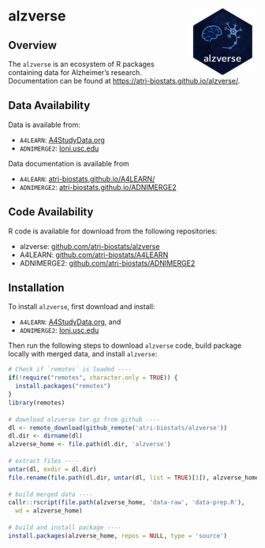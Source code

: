 
<!-- README.md is generated from README.Rmd. Please edit that file -->

# alzverse <a href="https://atri-biostats.github.io/alzverse/"><img src="man/figures/logo.png" align="right" height="138" /></a>

## Overview

The `alzverse` is an ecosystem of R packages containing data for
Alzheimer’s research. Documentation can be found at
<https://atri-biostats.github.io/alzverse/>.

## Data Availability

Data is available from:

- `A4LEARN`: [A4StudyData.org](A4StudyData.org)
- `ADNIMERGE2`: [loni.usc.edu](loni.usc.edu)

Data documentation is available from

- `A4LEARN`:
  [atri-biostats.github.io/A4LEARN/](https://atri-biostats.github.io/A4LEARN)
- `ADNIMERGE2`:
  [atri-biostats.github.io/ADNIMERGE2](https://github.com/atri-biostats/ADNIMERGE2)

## Code Availability

R code is available for download from the following repositories:

- alzverse:
  [github.com/atri-biostats/alzverse](https://github.com/atri-biostats/alzverse)
- A4LEARN:
  [github.com/atri-biostats/A4LEARN](https://github.com/atri-biostats/A4LEARN)
- ADNIMERGE2:
  [github.com/atri-biostats/ADNIMERGE2](https://github.com/atri-biostats/ADNIMERGE2)

## Installation

To install `alzverse`, first download and install:

- `A4LEARN`: [A4StudyData.org](A4StudyData.org), and
- `ADNIMERGE2`: [loni.usc.edu](loni.usc.edu)

Then run the following steps to download `alzverse` code, build package
locally with merged data, and install `alzverse`:

``` r
# Check if `remotes` is loaded ----
if(!require("remotes", character.only = TRUE)) {
  install.packages("remotes")
}
library(remotes)

# download alzverse tar.gz from github ----
dl <- remote_download(github_remote('atri-biostats/alzverse'))
dl.dir <- dirname(dl)
alzverse_home <- file.path(dl.dir, 'alzverse')

# extract files ----
untar(dl, exdir = dl.dir)
file.rename(file.path(dl.dir, untar(dl, list = TRUE)[1]), alzverse_home)

# build merged data ----
callr::rscript(file.path(alzverse_home, 'data-raw', 'data-prep.R'), 
  wd = alzverse_home)

# build and install package ----
install.packages(alzverse_home, repos = NULL, type = 'source')
```
